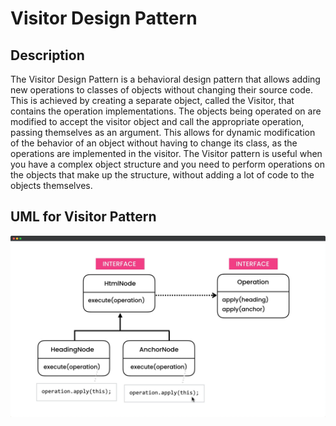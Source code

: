 # Visitor Design Pattern

## Description

The Visitor Design Pattern is a behavioral design pattern that allows adding new operations to classes of objects without changing their source code. This is achieved by creating a separate object, called the Visitor, that contains the operation implementations. The objects being operated on are modified to accept the visitor object and call the appropriate operation, passing themselves as an argument. This allows for dynamic modification of the behavior of an object without having to change its class, as the operations are implemented in the visitor. The Visitor pattern is useful when you have a complex object structure and you need to perform operations on the objects that make up the structure, without adding a lot of code to the objects themselves.

## UML for Visitor Pattern

<div style="width: 100%; display: flex; justify-content: center; align-items: center; border-radius: 15px;">
<img src="./visitor-pattern.png" alt="UML for Visitor Pattern" />
</div>
